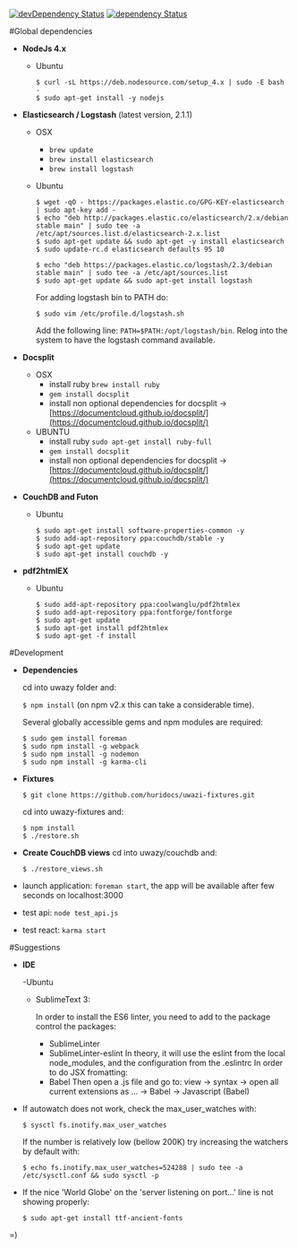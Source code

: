 [![devDependency Status](https://david-dm.org/huridocs/uwazidocs/dev-status.svg)](https://david-dm.org/huridocs/uwazi#info=devDependencies)
[![dependency Status](https://david-dm.org/huridocs/uwazidocs/status.svg)](https://david-dm.org/huridocs/uwazi#info=dependencies)

#Global dependencies

- **NodeJs 4.x**
    - Ubuntu

      ```
      $ curl -sL https://deb.nodesource.com/setup_4.x | sudo -E bash -
      $ sudo apt-get install -y nodejs
      ``` 
- **Elasticsearch / Logstash** (latest version, 2.1.1)
    - OSX
      - `brew update`
      - `brew install elasticsearch`
      - `brew install logstash`

    - Ubuntu
      ```
      $ wget -qO - https://packages.elastic.co/GPG-KEY-elasticsearch | sudo apt-key add -
      $ echo "deb http://packages.elastic.co/elasticsearch/2.x/debian stable main" | sudo tee -a /etc/apt/sources.list.d/elasticsearch-2.x.list
      $ sudo apt-get update && sudo apt-get -y install elasticsearch
      $ sudo update-rc.d elasticsearch defaults 95 10

      $ echo "deb https://packages.elastic.co/logstash/2.3/debian stable main" | sudo tee -a /etc/apt/sources.list
      $ sudo apt-get update && sudo apt-get install logstash
      ```
      For adding logstash bin to PATH do:
      ```
      $ sudo vim /etc/profile.d/logstash.sh
      ```
      Add the following line:
      `PATH=$PATH:/opt/logstash/bin`.
      Relog into the system to have the logstash command available.
      
- **Docsplit**
    - OSX
      - install ruby `brew install ruby`
      - `gem install docsplit`
      - install non optional dependencies for docsplit -> [https://documentcloud.github.io/docsplit/](https://documentcloud.github.io/docsplit/)
    - UBUNTU 
      - install ruby `sudo apt-get install ruby-full`
      - `gem install docsplit`
      - install non optional dependencies for docsplit -> [https://documentcloud.github.io/docsplit/](https://documentcloud.github.io/docsplit/)

- **CouchDB and Futon**
    - Ubuntu

      ```
      $ sudo apt-get install software-properties-common -y
      $ sudo add-apt-repository ppa:couchdb/stable -y
      $ sudo apt-get update
      $ sudo apt-get install couchdb -y
      ```

- **pdf2htmlEX**
    - Ubuntu

      ```
      $ sudo add-apt-repository ppa:coolwanglu/pdf2htmlex
      $ sudo add-apt-repository ppa:fontforge/fontforge
      $ sudo apt-get update
      $ sudo apt-get install pdf2htmlex
      $ sudo apt-get -f install
      ```

#Development

- **Dependencies**

  cd into uwazy folder and:

  `$ npm install` (on npm v2.x this can take a considerable time).

  Several globally accessible gems and npm modules are required:

  ```
  $ sudo gem install foreman
  $ sudo npm install -g webpack
  $ sudo npm install -g nodemon
  $ sudo npm install -g karma-cli
  ```

- **Fixtures**

  `$ git clone https://github.com/huridocs/uwazi-fixtures.git`

  cd into uwazy-fixtures and:

  ```
  $ npm install
  $ ./restore.sh
  ```

- **Create CouchDB views**
  cd into uwazy/couchdb and:

  `$ ./restore_views.sh`

- launch application: `foreman start`, the app will be available after few seconds on localhost:3000
- test api: `node test_api.js`
- test react: `karma start`

#Suggestions

- **IDE**

  -Ubuntu

    - SublimeText 3:

      In order to install the ES6 linter, you need to add to the package control the packages:
      - SublimeLinter
      - SublimeLinter-eslint
      In theory, it will use the eslint from the local node_modules, and the configuration from the .eslintrc
      In order to do JSX fromatting:
      - Babel
      Then open a .js file and go to:
      view -> syntax -> open all current extensions as ... -> Babel -> Javascript (Babel)

- If autowatch does not work, check the max_user_watches with:

  ```
  $ sysctl fs.inotify.max_user_watches
  ```

  If the number is relatively low (bellow 200K) try increasing the watchers by default with:

  ```
  $ echo fs.inotify.max_user_watches=524288 | sudo tee -a /etc/sysctl.conf && sudo sysctl -p
  ```

- If the nice 'World Globe' on the 'server listening on port...' line is not showing properly:


  ```
  $ sudo apt-get install ttf-ancient-fonts
  ```

=)
